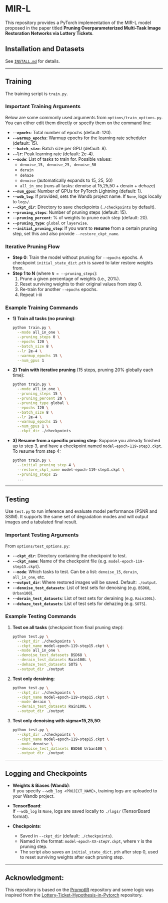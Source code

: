 # MIR-L

This repository provides a PyTorch implementation of the MIR-L model proposed in the paper titled **Pruning Overparameterized Multi-Task Image Restoration Networks via Lottery Tickets**.

## Installation and Datasets
See [`INSTALL.md`](INSTALL.md) for details.

---

## Training

The training script is `train.py`.

### Important Training Arguments

Below are some commonly used arguments from `options/train_options.py`. You can either edit them directly or specify them on the command line:

- **`--epochs`**: Total number of epochs (default: 120).  
- **`--warmup_epochs`**: Warmup epochs for the learning rate scheduler (default: 15).  
- **`--batch_size`**: Batch size per GPU (default: 8).  
- **`--lr`**: Peak learning rate (default: 2e-4).  
- **`--mode`**: List of tasks to train for. Possible values:
  - `denoise_15, denoise_25, denoise_50`
  - `derain`
  - `dehaze`
  - `denoise` (automatically expands to 15, 25, 50)
  - `all_in_one` (runs all tasks: denoise at 15,25,50 + derain + dehaze)
- **`--num_gpus`**: Number of GPUs for PyTorch Lightning (default: 1).
- **`--wdb_log`**: If provided, sets the Wandb project name. If `None`, logs locally to `logs/`.
- **`--ckpt_dir`**: Directory to save checkpoints (`./checkpoints` by default).
- **`--pruning_steps`**: Number of pruning steps (default: 15).
- **`--pruning_percent`**: % of weights to prune each step (default: 20).
- **`--pruning_type`**: `global` or `layerwise`.
- **`--initial_pruning_step`**: If you want to **resume** from a certain pruning step, set this and also provide `--restore_ckpt_name`.

### Iterative Pruning Flow

- **Step 0**: Train the model without pruning for `--epochs` epochs. A checkpoint `initial_state_dict.pth` is saved to later restore weights from.  
- **Step 1 to N** (where `N = --pruning_steps`):
  1. Prune a given percentage of weights (i.e., 20%).  
  2. Reset surviving weights to their original values from step 0.  
  3. Re-train for another `--epochs` epochs. 
  4. Repeat i-iii

### Example Training Commands

- **1) Train all tasks (no pruning)**:
  ```bash
  python train.py \
    --mode all_in_one \
    --pruning_steps 0 \
    --epochs 120 \
    --batch_size 8 \
    --lr 2e-4 \
    --warmup_epochs 15 \
    --num_gpus 1
  ```

- **2) Train with iterative pruning** (15 steps, pruning 20% globally each time):
  ```bash
  python train.py \
    --mode all_in_one \
    --pruning_steps 15 \
    --pruning_percent 20 \
    --pruning_type global \
    --epochs 120 \
    --batch_size 8 \
    --lr 2e-4 \
    --warmup_epochs 15 \
    --num_gpus 1 \
    --ckpt_dir ./checkpoints
  ```

- **3) Resume from a specific pruning step**:
  Suppose you already finished up to step 3, and have a checkpoint named `model-epoch-119-step3.ckpt`. To resume from step 4:
  ```bash
  python train.py \
    --initial_pruning_step 4 \
    --restore_ckpt_name model-epoch-119-step3.ckpt \
    --pruning_steps 15
    ...
  ```

---

## Testing

Use `test.py` to run inference and evaluate model performance (PSNR and SSIM). It supports the same set of degradation modes and will output images and a tabulated final result.

### Important Testing Arguments

From `options/test_options.py`:

- **`--ckpt_dir`**: Directory containing the checkpoint to test.  
- **`--ckpt_name`**: Name of the checkpoint file (e.g. `model-epoch-119-step15.ckpt`).  
- **`--mode`**: Which tasks to test. Can be a list: `denoise_15`, `derain`, `all_in_one`, etc.  
- **`--output_dir`**: Where restored images will be saved. Default: `./output`.  
- **`--denoise_test_datasets`**: List of test sets for denoising (e.g. `BSD68`, `Urban100`).  
- **`--derain_test_datasets`**: List of test sets for deraining (e.g. `Rain100L`).  
- **`--dehaze_test_datasets`**: List of test sets for dehazing (e.g. `SOTS`).  

### Example Testing Commands

1. **Test on all tasks** (checkpoint from final pruning step):
   ```bash
   python test.py \
     --ckpt_dir ./checkpoints \
     --ckpt_name model-epoch-119-step15.ckpt \
     --mode all_in_one \
     --denoise_test_datasets BSD68 \
     --derain_test_datasets Rain100L \
     --dehaze_test_datasets SOTS \
     --output_dir ./output
   ```

2. **Test only deraining**:
   ```bash
   python test.py \
     --ckpt_dir ./checkpoints \
     --ckpt_name model-epoch-119-step15.ckpt \
     --mode derain \
     --derain_test_datasets Rain100L \
     --output_dir ./output
   ```

3. **Test only denoising with sigma=15,25,50**:
   ```bash
   python test.py \
     --ckpt_dir ./checkpoints \
     --ckpt_name model-epoch-119-step15.ckpt \
     --mode denoise \
     --denoise_test_datasets BSD68 Urban100 \
     --output_dir ./output
   ```

---

## Logging and Checkpoints

- **Weights & Biases (Wandb)**:  
  If you specify `--wdb_log <PROJECT_NAME>`, training logs are uploaded to your Wandb project.  
- **TensorBoard**:  
  If `--wdb_log` is `None`, logs are saved locally to `./logs/` (TensorBoard format).

- **Checkpoints**:  
  - Saved in `--ckpt_dir` (default: `./checkpoints`).  
  - Named in the format: `model-epoch-XX-stepY.ckpt`, where `Y` is the pruning step.  
  - The script also saves an `initial_state_dict.pth` after step 0, used to reset surviving weights after each pruning step.

---

## Acknowledgment:

This repository is based on the [PromptIR](https://github.com/va1shn9v/PromptIR) repository and some logic was inspired from the [Lottery-Ticket-Hypothesis-in-Pytorch](https://github.com/rahulvigneswaran/Lottery-Ticket-Hypothesis-in-Pytorch) repository.
